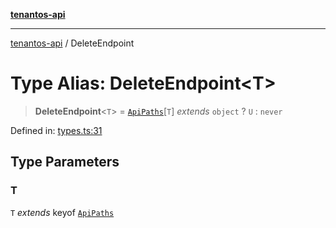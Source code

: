 [**tenantos-api**](../README.md)

***

[tenantos-api](../globals.md) / DeleteEndpoint

# Type Alias: DeleteEndpoint\<T\>

> **DeleteEndpoint**\<`T`\> = [`ApiPaths`](ApiPaths.md)\[`T`\] *extends* `object` ? `U` : `never`

Defined in: [types.ts:31](https://github.com/shadmanZero/tenantos-api/blob/50bbdae310005a0ca12345f143ddaf8ea2b8ce90/src/types.ts#L31)

## Type Parameters

### T

`T` *extends* keyof [`ApiPaths`](ApiPaths.md)
